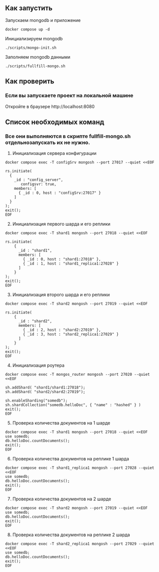 ## Как запустить

Запускаем mongodb и приложение

```shell
docker compose up -d
```

Инициализируем mongodb

```shell
./scripts/mongo-init.sh
```

Заполняем mongodb данными

```shell
./scripts/fullfill-mongo.sh
```

## Как проверить

### Если вы запускаете проект на локальной машине

Откройте в браузере http://localhost:8080

## Список необходимых команд
### Все они выполняются в скрипте fullfill-mongo.sh отдельнозапускать их не нужно.

1. Инициализация сервера конфигурации
```shell
docker compose exec -T configSrv mongosh --port 27017 --quiet <<EOF

rs.initiate(
  {
    _id : "config_server",
       configsvr: true,
    members: [
      { _id : 0, host : "configSrv:27017" }
    ]
  }
);
exit();
EOF
```
2. Инициализация первого шарда и его реплики
```shell
docker compose exec -T shard1 mongosh --port 27018 --quiet <<EOF

rs.initiate(
    {
      _id : "shard1",
      members: [
        { _id : 0, host : "shard1:27018" },
        { _id : 1, host : "shard1_replica1:27028" }
      ]
    }
);
exit();
EOF
```
3. Инициализация второго шарда и его реплики
```shell
docker compose exec -T shard2 mongosh --port 27019 --quiet <<EOF

rs.initiate(
    {
      _id : "shard2",
      members: [
        { _id : 2, host : "shard2:27019" },
        { _id : 3, host : "shard2_replica1:27029" }
      ]
    }
);
exit();
EOF
```
4. Инициализация роутера
```shell
docker compose exec -T mongos_router mongosh --port 27020 --quiet <<EOF

sh.addShard( "shard1/shard1:27018");
sh.addShard( "shard2/shard2:27019");

sh.enableSharding("somedb");
sh.shardCollection("somedb.helloDoc", { "name" : "hashed" } )
exit();
EOF
```

5. Проверка количества документов на 1 шарде
```shell
docker compose exec -T shard1 mongosh --port 27018 --quiet <<EOF
use somedb;
db.helloDoc.countDocuments();
exit();
EOF
```

6. Проверка количества документов на реплике 1 шарда
```shell
docker compose exec -T shard1_replica1 mongosh --port 27028 --quiet <<EOF
use somedb;
db.helloDoc.countDocuments();
exit();
EOF
```

7. Проверка количества документов на 2 шарде
```shell
docker compose exec -T shard2 mongosh --port 27019 --quiet <<EOF
use somedb;
db.helloDoc.countDocuments();
exit();
EOF
```

8. Проверка количества документов на реплике 2 шарда
```shell
docker compose exec -T shard2_replica1 mongosh --port 27029 --quiet <<EOF
use somedb;
db.helloDoc.countDocuments();
exit();
EOF
```